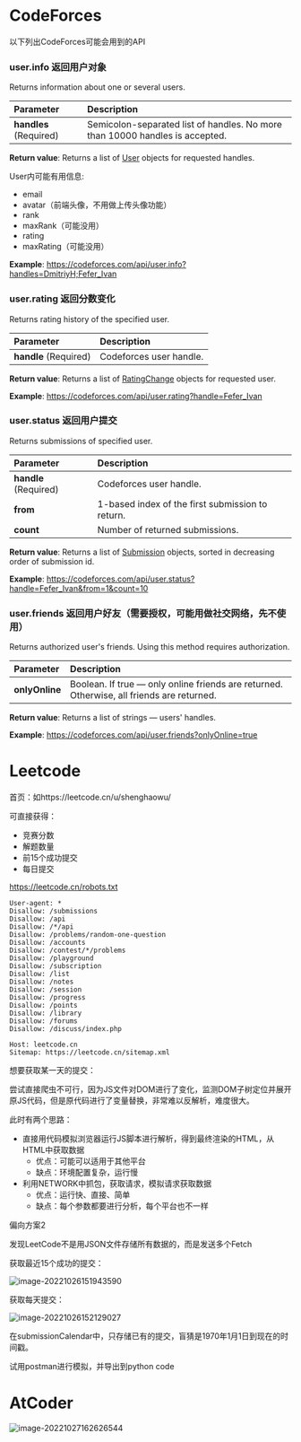 # CodeForces

以下列出CodeForces可能会用到的API

### user.info 返回用户对象

Returns information about one or several users.

| Parameter              | Description                                                  |
| :--------------------- | :----------------------------------------------------------- |
| **handles** (Required) | Semicolon-separated list of handles. No more than 10000 handles is accepted. |

**Return value**: Returns a list of [User](https://codeforces.com/apiHelp/objects#User) objects for requested handles.

User内可能有用信息:

- email
- avatar（前端头像，不用做上传头像功能）
- rank
- maxRank（可能没用）
- rating
- maxRating（可能没用）

**Example**: https://codeforces.com/api/user.info?handles=DmitriyH;Fefer_Ivan

### user.rating 返回分数变化

Returns rating history of the specified user.

| Parameter             | Description             |
| :-------------------- | :---------------------- |
| **handle** (Required) | Codeforces user handle. |

**Return value**: Returns a list of [RatingChange](https://codeforces.com/apiHelp/objects#RatingChange) objects for requested user.

**Example**: https://codeforces.com/api/user.rating?handle=Fefer_Ivan

### user.status 返回用户提交

Returns submissions of specified user.

| Parameter             | Description                                      |
| :-------------------- | :----------------------------------------------- |
| **handle** (Required) | Codeforces user handle.                          |
| **from**              | 1-based index of the first submission to return. |
| **count**             | Number of returned submissions.                  |

**Return value**: Returns a list of [Submission](https://codeforces.com/apiHelp/objects#Submission) objects, sorted in decreasing order of submission id.

**Example**: https://codeforces.com/api/user.status?handle=Fefer_Ivan&from=1&count=10

### user.friends 返回用户好友（需要授权，可能用做社交网络，先不使用）

Returns authorized user's friends. Using this method requires authorization.

| Parameter      | Description                                                  |
| :------------- | :----------------------------------------------------------- |
| **onlyOnline** | Boolean. If true — only online friends are returned. Otherwise, all friends are returned. |

**Return value**: Returns a list of strings — users' handles.

**Example**: https://codeforces.com/api/user.friends?onlyOnline=true

# Leetcode

首页：如https://leetcode.cn/u/shenghaowu/

可直接获得：

- 竞赛分数
- 解题数量
- 前15个成功提交
- 每日提交

https://leetcode.cn/robots.txt

```
User-agent: *
Disallow: /submissions
Disallow: /api
Disallow: /*/api
Disallow: /problems/random-one-question
Disallow: /accounts
Disallow: /contest/*/problems
Disallow: /playground
Disallow: /subscription
Disallow: /list
Disallow: /notes
Disallow: /session
Disallow: /progress
Disallow: /points
Disallow: /library
Disallow: /forums
Disallow: /discuss/index.php

Host: leetcode.cn
Sitemap: https://leetcode.cn/sitemap.xml
```

想要获取某一天的提交：

尝试直接爬虫不可行，因为JS文件对DOM进行了变化，监测DOM子树定位并展开原JS代码，但是原代码进行了变量替换，非常难以反解析，难度很大。

此时有两个思路：

- 直接用代码模拟浏览器运行JS脚本进行解析，得到最终渲染的HTML，从HTML中获取数据
  - 优点：可能可以适用于其他平台
  - 缺点：环境配置复杂，运行慢
- 利用NETWORK中抓包，获取请求，模拟请求获取数据
  - 优点：运行快、直接、简单
  - 缺点：每个参数都要进行分析，每个平台也不一样

偏向方案2

发现LeetCode不是用JSON文件存储所有数据的，而是发送多个Fetch

获取最近15个成功的提交：

![image-20221026151943590](C:\Users\94091\AppData\Roaming\Typora\typora-user-images\image-20221026151943590.png)

获取每天提交：

![image-20221026152129027](C:\Users\94091\AppData\Roaming\Typora\typora-user-images\image-20221026152129027.png)

在submissionCalendar中，只存储已有的提交，盲猜是1970年1月1日到现在的时间戳。

试用postman进行模拟，并导出到python code

# AtCoder

![image-20221027162626544](C:\Users\94091\AppData\Roaming\Typora\typora-user-images\image-20221027162626544.png)